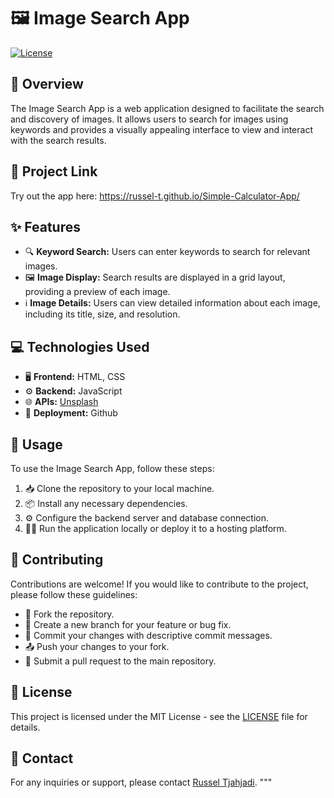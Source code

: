 # 🖼️ Image Search App

[![License](https://img.shields.io/badge/License-MIT-blue.svg)](https://opensource.org/licenses/MIT)

## 🌟 Overview

The Image Search App is a web application designed to facilitate the search and discovery of images. It allows users to search for images using keywords and provides a visually appealing interface to view and interact with the search results.

## 🔗 Project Link

Try out the app here: https://russel-t.github.io/Simple-Calculator-App/


## ✨ Features

- 🔍 **Keyword Search:** Users can enter keywords to search for relevant images.
- 🖼️ **Image Display:** Search results are displayed in a grid layout, providing a preview of each image.
- ℹ️ **Image Details:** Users can view detailed information about each image, including its title, size, and resolution.

## 💻 Technologies Used

- 🖥️ **Frontend:** HTML, CSS
- ⚙️ **Backend:** JavaScript
- 🌐 **APIs:** [Unsplash](https://unsplash.com/)
- 🚀 **Deployment:** Github

## 🚀 Usage

To use the Image Search App, follow these steps:

1. 📥 Clone the repository to your local machine.
2. 📦 Install any necessary dependencies.
3. ⚙️ Configure the backend server and database connection.
4. 🏃‍♂️ Run the application locally or deploy it to a hosting platform.

## 🤝 Contributing

Contributions are welcome! If you would like to contribute to the project, please follow these guidelines:

- 🍴 Fork the repository.
- 🌿 Create a new branch for your feature or bug fix.
- 💬 Commit your changes with descriptive commit messages.
- 📤 Push your changes to your fork.
- 🔄 Submit a pull request to the main repository.

## 📜 License

This project is licensed under the MIT License - see the [LICENSE](LICENSE) file for details.

## 📧 Contact

For any inquiries or support, please contact [Russel Tjahjadi](mailto:russel.abraham123@gmail.com).
"""
